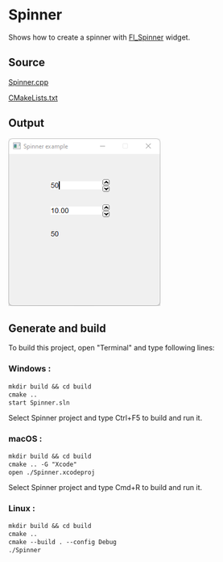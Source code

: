 # Spinner

Shows how to create a spinner with [Fl_Spinner](https://www.fltk.org/doc-1.3/classFl__Spinner.html) widget.

## Source

[Spinner.cpp](Spinner.cpp)

[CMakeLists.txt](CMakeLists.txt)

## Output

![output](../../../docs/Pictures/Examples/Spinner.png)

## Generate and build

To build this project, open "Terminal" and type following lines:

### Windows :

``` shell
mkdir build && cd build
cmake .. 
start Spinner.sln
```

Select Spinner project and type Ctrl+F5 to build and run it.

### macOS :

``` shell
mkdir build && cd build
cmake .. -G "Xcode"
open ./Spinner.xcodeproj
```

Select Spinner project and type Cmd+R to build and run it.

### Linux :

``` shell
mkdir build && cd build
cmake .. 
cmake --build . --config Debug
./Spinner
```
